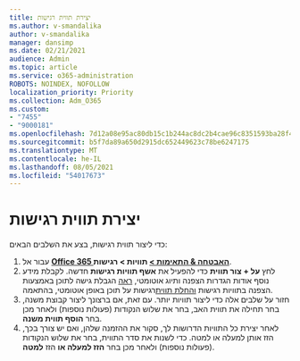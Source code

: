 ```yaml
---
title: יצירת תווית רגישות
ms.author: v-smandalika
author: v-smandalika
manager: dansimp
ms.date: 02/21/2021
audience: Admin
ms.topic: article
ms.service: o365-administration
ROBOTS: NOINDEX, NOFOLLOW
localization_priority: Priority
ms.collection: Adm_O365
ms.custom:
- "7455"
- "9000181"
ms.openlocfilehash: 7d12a08e95ac80db15c1b244ac8dc2b4cae96c8351593ba28f4f4a9790dada4f
ms.sourcegitcommit: b5f7da89a650d2915dc652449623c78be6247175
ms.translationtype: MT
ms.contentlocale: he-IL
ms.lasthandoff: 08/05/2021
ms.locfileid: "54017673"
---
```

# <a name="create-a-sensitivity-label"></a>יצירת תווית רגישות

כדי ליצור תווית רגישות, בצע את השלבים הבאים:

1. עבור אל **[Office 365 האבטחה & התאימות >](https://sip.protection.office.com/) תוויות > רגישות**.
2. לחץ **על + צור תווית** כדי להפעיל את **אשף תוויות רגישות** חדשה. לקבלת מידע נוסף אודות הגדרות הצפנה ותיוג אוטומטי, [ראה](/microsoft-365/compliance/encryption-sensitivity-labels) הגבלת גישה לתוכן באמצעות הצפנה בתוויות רגישות [והחלת תווית](/microsoft-365/compliance/apply-sensitivity-label-automatically)רגישות על תוכן באופן אוטומטי, בהתאמה.
3. חזור על שלבים אלה כדי ליצור תוויות יותר. עם זאת, אם ברצונך ליצור קבוצת משנה, בחר תחילה את תווית האב, בחר את שלוש הנקודות (פעולות נוספות) ולאחר מכן בחר **הוסף תווית משנה**.
4. לאחר יצירת כל התוויות הדרושות לך, סקור את ההזמנה שלהן, ואם יש צורך בכך, הזז אותן למעלה או למטה. כדי לשנות את סדר התווית, בחר את שלוש הנקודות (פעולות נוספות) ולאחר מכן בחר **הזז למעלה או** הזז **למטה**. 
